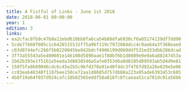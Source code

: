 ```yaml
---
title: A Fistful of Links - June 1st 2018
date: 2018-06-01 00:00:00
year: 1
edition: 3
links:
- ea2cfac8fb9c47b8e22ebd610bb8fa6ca54b88dfa6930cf0a05174139df7dd90
- 5cde77b60f605c1c6428515532f75a96f119c7972084dcc4c9ae64a3f368eaed
- c03d8744efc266f5b0220045be842bdcf4906199d060ddf531ed33dbb286dcad
- 3f73a55543a5e400601e146108d5890aae1f88bf6b1d8089e9e9a6a88247453a
- 2b62b393e1f51b1e5eeda3d8838546a5afe0353d6a9d0185d89593ab5d4d9e81
- 150f5fa8b09046cdc6c45e2b5c9bfd370a91ed0f4dc3f476fd92a26e829e5e06
- cc03eab48348f1187bee150ce72aa1d8685d757db88a223a95ade6393453c685
- 4b8f19a64f037d924cafc18b82565eddf58a816fc8fcaeaa51ca701dc01a56b6
---
```

